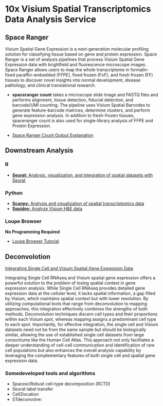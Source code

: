 

# 10x Visium Spatial Transcriptomics  Data Analysis Service


## Space Ranger 

Visium Spatial Gene Expression is a next-generation molecular profiling solution for classifying tissue based on gene and protein expression. Space Ranger is a set of analysis pipelines that process Visium Spatial Gene Expression data with brightfield and fluorescence microscope images. Space Ranger allows users to map the whole transcriptome in formalin- fixed paraffin-embedded (FFPE), fixed frozen (FxF), and fresh frozen (FF) tissues to discover novel insights into normal development, disease pathology, and clinical translational research.

- **spaceranger count** takes a microscope slide image and FASTQ files and performs alignment, tissue detection, fiducial detection, and barcode/UMI counting. The pipeline uses Visium Spatial Barcodes to generate feature-barcode matrices, determine clusters, and perform gene expression analysis. In addition to fresh-frozen tissues, spaceranger count is also used for single-library analysis of FFPE and Protein Expression.

- [Space Ranger Count Output Explanation](https://github.com/Margery0011/Visium_CSO_Service/blob/main/visium_output.md)


## Downstream Analysis

### R

- [**Seurat**: Analysis, visualization, and integration of spatial datasets with Seurat
](https://satijalab.org/seurat/articles/spatial_vignette.html)

### Python

- [**Scanpy**: Analysis and visualization of spatial transcriptomics data](https://scanpy-tutorials.readthedocs.io/en/latest/spatial/basic-analysis.html)
-  [**Squidoy**: Analyze Visium H&E data](https://squidpy.readthedocs.io/en/stable/notebooks/tutorials/tutorial_visium_hne.html)

### Loupe Browser

**No Programming Required**
- [Loupe Browser Tutorial](https://www.10xgenomics.com/support/software/loupe-browser/tutorials/introduction/lb-navigation-for-spatial)

## Deconvolotion

[Integrating Single Cell and Visium Spatial Gene Expression Data](https://www.10xgenomics.com/resources/analysis-guides/integrating-single-cell-and-visium-spatial-gene-expression-data)

Integrating Single Cell RNAseq and Visium spatial gene expression offers a powerful solution to the problem of losing spatial context in gene expression analysis. While Single Cell RNAseq provides detailed gene expression data at the cellular level, it lacks spatial information, a gap filled by Visium, which maintains spatial context but with lower resolution. By utilizing computational tools that range from deconvolution to mapping approaches, this integration effectively combines the strengths of both methods. Deconvolution techniques discern cell types and their proportions within each Visium spot, whereas mapping assigns a predominant cell type to each spot. Importantly, for effective integration, the single cell and Visium datasets need not be from the same sample but should be biologically similar, allowing the use of established single cell datasets from large consortiums like the Human Cell Atlas. This approach not only facilitates a deeper understanding of cell-cell communication and identification of rare cell populations but also enhances the overall analysis capability by leveraging the complementary features of both single cell and spatial gene expression data.

### Somedeveloped tools and algorithms

- Spacexr/Robust cell-type decomposition (RCTD)
- Seurat label transfer
- Cell2location
- STdeconvolve: